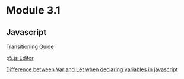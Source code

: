 # Module 3.1
## Javascript

[Transitioning Guide](https://github.com/processing/p5.js/wiki/Processing-transition)

[p5.js Editor](https://editor.p5js.org/)

[Difference between Var and Let when declaring variables in javascript](https://dev.tube/video/q8SHaDQdul0)
